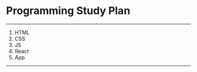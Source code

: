# Programming Study Plan
  
---  

1. HTML
2. CSS
3. JS     
4. React  
5. App  
--- 
   
   
     
